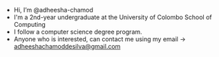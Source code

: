 - Hi, I’m @adheesha-chamod
- I'm a 2nd-year undergraduate at the University of Colombo School of Computing 
- I follow a computer science degree program.
- Anyone who is interested, can contact me using my email -> adheeshachamoddesilva@gmail.com

<!---
adheesha-chamod/adheesha-chamod is a ✨ special ✨ repository because its `README.md` (this file) appears on your GitHub profile.
You can click the Preview link to take a look at your changes.
--->
